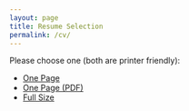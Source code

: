 ```yaml
---
layout: page
title: Resume Selection
permalink: /cv/
---
```


Please choose one (both are printer friendly):

- [One Page](onepage.html)
- [One Page (PDF)](ken-courville-cv-one-page.pdf)
- [Full Size](full.html)
